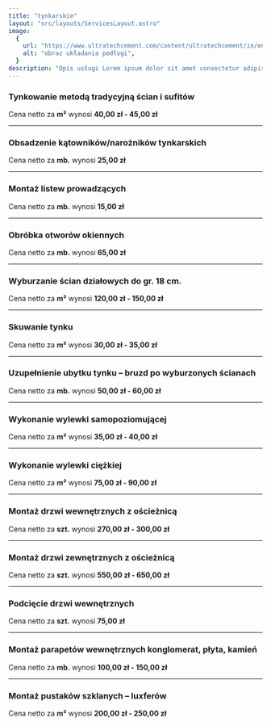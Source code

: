 ```yaml
---
title: "tynkarskie"
layout: "src/layouts/ServicesLayout.astro"
image:
  {
    url: "https://www.ultratechcement.com/content/ultratechcement/in/en/home/for-homebuilders/home-building-explained-single/descriptive-articles/difference-between-plastering-and-pointing/_jcr_content/root/container/container_1646056284/teaser.coreimg.jpeg/1703237851140/difference-between-plastering-and-pointing-1.jpeg",
    alt: "obraz układania podłogi",
  }
description: "Opis usługi Lorem ipsum dolor sit amet consectetur adipisicing elit. Consequatur, nobis."
---
```


### Tynkowanie metodą tradycyjną ścian i sufitów

Cena netto za **m²** wynosi **40,00 zł - 45,00 zł**

---

### Obsadzenie kątowników/narożników tynkarskich

Cena netto za **mb.** wynosi **25,00 zł**

---

### Montaż listew prowadzących

Cena netto za **mb.** wynosi **15,00 zł**

---

### Obróbka otworów okiennych

Cena netto za **mb.** wynosi **65,00 zł**

---

### Wyburzanie ścian działowych do gr. 18 cm.

Cena netto za **m²** wynosi **120,00 zł - 150,00 zł**

---

### Skuwanie tynku

Cena netto za **m²** wynosi **30,00 zł - 35,00 zł**

---

### Uzupełnienie ubytku tynku – bruzd po wyburzonych ścianach

Cena netto za **mb.** wynosi **50,00 zł - 60,00 zł**

---

### Wykonanie wylewki samopoziomującej

Cena netto za **m²** wynosi **35,00 zł - 40,00 zł**

---

### Wykonanie wylewki ciężkiej

Cena netto za **m²** wynosi **75,00 zł - 90,00 zł**

---

### Montaż drzwi wewnętrznych z ościeżnicą

Cena netto za **szt.** wynosi **270,00 zł - 300,00 zł**

---

### Montaż drzwi zewnętrznych z ościeżnicą

Cena netto za **szt.** wynosi **550,00 zł - 650,00 zł**

---

### Podcięcie drzwi wewnętrznych

Cena netto za **szt.** wynosi **75,00 zł**

---

### Montaż parapetów wewnętrznych konglomerat, płyta, kamień

Cena netto za **mb.** wynosi **100,00 zł - 150,00 zł**

---

### Montaż pustaków szklanych – luxferów

Cena netto za **m²** wynosi **200,00 zł - 250,00 zł**
